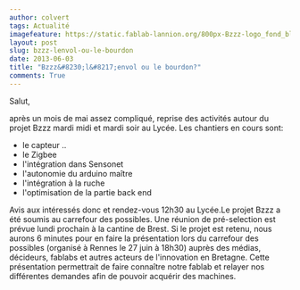 ```yaml
---
author: colvert
tags: Actualité
imagefeature: https://static.fablab-lannion.org/800px-Bzzz-logo_fond_blanc.jpg
layout: post
slug: bzzz-lenvol-ou-le-bourdon
date: 2013-06-03
title: "Bzzz&#8230;l&#8217;envol ou le bourdon?"
comments: True
---
```

Salut,

après un mois de mai assez compliqué, reprise des activités autour du projet
Bzzz mardi midi et mardi soir au Lycée. Les chantiers en cours sont:

  * le capteur ..
  * le Zigbee
  * l'intégration dans Sensonet
  * l'autonomie du arduino maître
  * l'intégration à la ruche
  * l'optimisation de la partie back end

Avis aux intéressés donc et rendez-vous 12h30 au Lycée.Le projet Bzzz a été
soumis au carrefour des possibles. Une réunion de pré-selection est prévue
lundi prochain à la cantine de Brest. Si le projet est retenu, nous aurons 6
minutes pour en faire la présentation lors du carrefour des possibles
(organisé à Rennes le 27 juin à 18h30) auprès des médias, décideurs, fablabs
et autres acteurs de l'innovation en Bretagne. Cette présentation permettrait
de faire connaître notre fablab et relayer nos différentes demandes afin de
pouvoir acquérir des machines.


